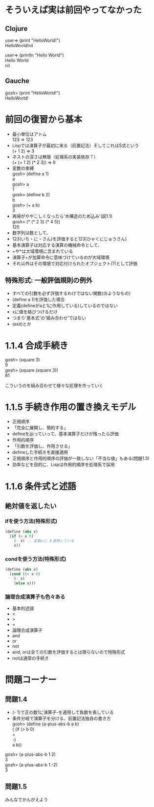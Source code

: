 # そういえば実は前回やってなかった
## Clojure
user=> (print "HelloWorld!")  
HelloWorld!nil  

user=> (println "Hello World")  
Hello World  
nil  
## Gauche
gosh> (print "HelloWorld!")  
HelloWorld!  

# 前回の復習から基本
* 最小単位はアトム  
123 => 123  
* Lispでは演算子が最初に来る（前置記法）そしてこれはS式という  
(+ 1 2) => 3  
* ネストの深さは無限（処理系の実装依存？）  
(+ (+ 1 2) (* 2 3)) => 9  
* 変数の束縛  
gosh> (define a 1)  
a  
gosh> a  
1  
gosh> (define b 2)  
b  
gosh> (+ a b)  
3  
* 再帰がややこしくなったら'木構造のため込み'(図1.1)  
gosh> (* (* 2 3) (* 4 5))  
120  
* 数字列は数として、
 * 123(いち・に・さん)を評価すると123(ひゃくにじゅうさん)
* 基本演算子は対応する演算の機械命令として、
 * +や*は大域環境に含まれている
 * 演算子+が加算命令に意味づけているのが大域環境
* それ以外はその環境で対応付けられたオブジェクト(?)として評価

## 特殊形式: 一般評価規則の例外
* すべての引数を必ず評価するわけではない関数(のようなもの)
* (define a 1)を評価した場合
 * 定義(defineがaと1に作用している)しているのではない
 * xに値を結びつけるだけ
* つまり'基本式'の'組み合わせ'ではない
* (exit)とか

# 1.1.4 合成手続き
gosh> (square 3)  
9  
gosh> (square (square 3))  
81  

こういうのを組み合わせて様々な処理を作っていく

# 1.1.5 手続き作用の置き換えモデル
* 正規順序
 * 「完全に展開し、簡約する」
 * defineを辿っていって、基本演算子だけが残ったら評価
* 作用的順序
 * 「引数を評価し、作用させる」
 * defineした手続きを直接適用
* 正規順序と作用的順序の評価が一致しない「不当な値」もある(問題1.5)
* 効率などを目的に、Lispは作用的順序を処理系で採用

# 1.1.6 条件式と述語
## 絶対値を返したい
### ifを使う方法(特殊形式)
```Scheme
(define (abs x)  
  (if (< x 0)  
    (- x)  ; 変数xに-を適用している  
    x))  
```
### condを使う方法(特殊形式)  
```Scheme
(define (abs x)  
  (cond ((< x 0)  
    (- x)  
    (else x)))  
```
### 論理合成演算子も色々ある
* 基本的述語
 * <
 * \>
 * =
* 論理合成演算子
 * and
 * or
 * not
* and, orは全ての引数を評価するとは限らないので特殊形式
* notは通常の手続き

# 問題コーナー
## 問題1.4
* (- 1)で正の数1に演算子-を適用して負数を表している
* 条件分岐で演算子を分ける、前置記法独自の書き方  
gosh> (define (a-plus-abs-b a b)  
( (if (> b 0)  
\+  
-)  
a b))  

gosh> (a-plus-abs-b 1 2)  
3  
gosh> (a-plus-abs-b 1 -2)  
3  

## 問題1.5
みんなでかんがえよう  
